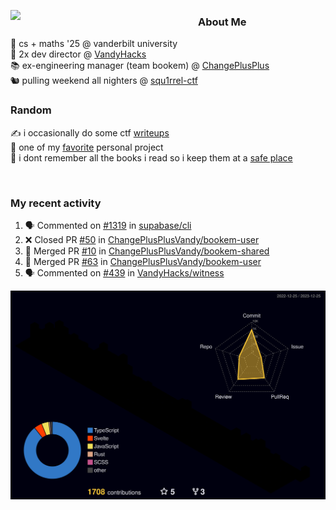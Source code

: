 <!-- 
Hey what are you doing here? 
I admire your curiosity tho
Shoot me an email (zinean00 at gmail dot com)
Let's connect! 
-->

<p float="left">
  <img src='https://imgur.com/nGM66Ev.png' width='300' align="left">
  <p>
    
  <h3>About Me</h3>
  🏫 cs + maths '25 @ vanderbilt university <br>
  🌊 2x dev director @ <a href="https://github.com/vandyhacks">VandyHacks</a> <br>
  📚 ex-engineering manager (team bookem) @ <a href="https://github.com/changeplusplusvandy">ChangePlusPlus<a> <br>
  🐿 pulling weekend all nighters @ <a href="https://github.com/squ1rrel-ctf">squ1rrel-ctf</a> <br>
  
  <h3>Random</h3>
  ✍️ i occasionally do some ctf <a href="https://squ1rrel.dev/author/zineanteoh">writeups</a> <br>
  📱 one of my <a href="https://github.com/zineanteoh/vinkybox-app">favorite</a> personal project<br>
  📖 i dont remember all the books i read so i keep them at a <a href="https://www.goodreads.com/user/show/80901669-zi">safe place</a>
  </p>
  
</p>

<br>
<!-- <i>generated by <a href="https://labs.openai.com/s/0hW1r6PFYo3Zh0a7UoxK2AMp" target="_blank">dall-e 2</a></i> -->

<h3>My recent activity</h3>

<!--START_SECTION:activity-->
1. 🗣 Commented on [#1319](https://github.com/supabase/cli/issues/1319#issuecomment-1869458331) in [supabase/cli](https://github.com/supabase/cli)
2. ❌ Closed PR [#50](https://github.com/ChangePlusPlusVandy/bookem-user/pull/50) in [ChangePlusPlusVandy/bookem-user](https://github.com/ChangePlusPlusVandy/bookem-user)
3. 🎉 Merged PR [#10](https://github.com/ChangePlusPlusVandy/bookem-shared/pull/10) in [ChangePlusPlusVandy/bookem-shared](https://github.com/ChangePlusPlusVandy/bookem-shared)
4. 🎉 Merged PR [#63](https://github.com/ChangePlusPlusVandy/bookem-user/pull/63) in [ChangePlusPlusVandy/bookem-user](https://github.com/ChangePlusPlusVandy/bookem-user)
5. 🗣 Commented on [#439](https://github.com/VandyHacks/witness/issues/439#issuecomment-1783904559) in [VandyHacks/witness](https://github.com/VandyHacks/witness)
<!--END_SECTION:activity-->

![](./profile-3d-contrib/profile-night-rainbow.svg)
